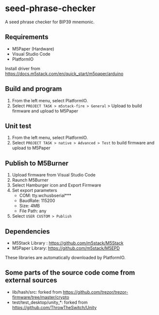 # seed-phrase-checker

A seed phrase checker for BIP39 mnemonic.

## Requirements

- M5Paper (Hardware)
- Visual Studio Code
- PlatformIO

Install driver from <https://docs.m5stack.com/en/quick_start/m5paper/arduino>

## Build and program

1. From the left menu, select PlatformIO.
2. Select `PROJECT TASK > m5stack-fire > General` > Upload to build firmware and upload to M5Paper

## Unit test

1. From the left menu, select PlatformIO.
2. Select `PROJECT TASK > native > Advanced > Test` to build firmware and upload to M5Paper

## Publish to M5Burner

1. Upload firmware from Visual Studio Code
2. Raunch M5Burner
3. Select Hamburger icon and Export Firmware
4. Set export parameters
   - COM: tty.wchusbserial***
   - BaudRate: 115200
   - Size: 4MB
   - File Path: any
5. Select `USER CUSTOM > Publish`

## Dependencies

- M5Stack Library : https://github.com/m5stack/M5Stack
- M5Paper Library: https://github.com/m5stack/M5EPD

These libraries are automatically downloaded by PlatformIO.

## Some parts of the source code come from external sources

- lib/hash/src: forked from https://github.com/trezor/trezor-firmware/tree/master/crypto
- test/test_desktop/unity_*: forked from https://github.com/ThrowTheSwitch/Unity
